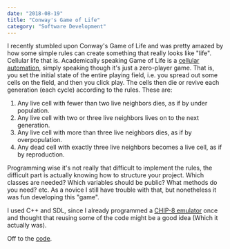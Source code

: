 ```yaml
---
date: "2018-08-19"
title: "Conway's Game of Life"
category: "Software Development"
---
```


I recently stumbled upon Conway's Game of Life and was pretty amazed by how some simple rules can create something that really looks like "life". Cellular life that is. 
Academically speaking Game of Life is a [cellular automation](https://en.wikipedia.org/wiki/Cellular_automaton "Cellular Automation on Wiki"), simply speaking though it's just a zero-player game. That is, you set the initial state of the entire playing field, i.e. you spread out some cells on the field, and then you click play. The cells then die or revive each generation (each cycle) according to the rules. These are:
1. Any live cell with fewer than two live neighbors dies, as if by under population.
2. Any live cell with two or three live neighbors lives on to the next generation.
3. Any live cell with more than three live neighbors dies, as if by overpopulation.
4. Any dead cell with exactly three live neighbors becomes a live cell, as if by reproduction.

Programming wise it's not really that difficult to implement the rules, the difficult part is actually knowing how to structure your project. Which classes are needed? Which variables should be public? What methods do you need? etc.
As a novice I still have trouble with that, but nonetheless it was fun developing this "game".

I used C++ and SDL, since I already programmed a [CHIP-8 emulator](https://tahodzic.netlify.com/chip-8-%E3%82%A8%E3%83%9F%E3%83%A5%E3%83%AC%E3%83%BC%E3%82%BF%E3%82%92%E9%96%8B%E7%99%BA%E3%81%97%E3%81%A6%E3%81%BF%E3%81%BE%E3%81%97%E3%81%9F "Chip-8 emulator, Japanese") once and thought that reusing some of the code might be a good idea (Which it actually was).

Off to the [code](https://github.com/tahodzic/game-of-life "Game of life repo"). 